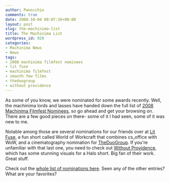 ```yaml
---
author: Pwnocchio
comments: true
date: 2008-10-04 00:07:16+00:00
layout: post
slug: the-machinima-list
title: The Machinima List
wordpress_id: 929
categories:
- Machinima News
- News
tags:
- 2008 machinima filmfest nominees
- lit fuse
- machinima filmfest
- smooth few films
- theduogroup
- without providence
---
```


As some of you know, we were nominated for some awards recently. Well, the machinima lords and lasses have handed down the full list of [2008 Machinima Filmfest Nominees](http://festival.machinima.org/wordpress/?page_id=17), so go ahead and get your browsing on. There are a few good pieces on there- some of it I had seen, some of it was new to me.

Notable among those are several nominations for our friends over at [Lit Fuse](http://www.litfusefilms.com/), a fun short called World of Workcraft that combines cs_office with WoW, and a cinematography nomination for [TheDuoGroup](http://www.theduogroup.com/). If you're unfamiliar with that last one, you need to check out [Without Providence](http://www.theduogroup.com/blog/?p=390), which has some stunning visuals for a Halo short. Big fan of their work. Great stuff.

Check out the [whole list of nominations here](http://festival.machinima.org/wordpress/?page_id=17). Seen any of the other entries? What are your favorites?
